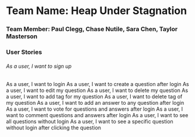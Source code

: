 # Team Name: Heap Under Stagnation

### Team Member: Paul Clegg, Chase Nutile, Sara Chen, Taylor Masterson

### User Stories

###### As a user, I want to sign up
As a user, I want to login
As a user, I want to create a question after login
As a user, I want to edit my question
As a user, I want to delete my question
As a user, I want to add tag for my question
As a user, I want to delete tag of my question
As a user, I want to add an answer to any question after login
As a user, I want to vote for questions and answers after login
As a user, I want to comment questions and answers after login
As a user, I want to see all questions without login
As a user, I want to see a specific question without login after clicking the question
